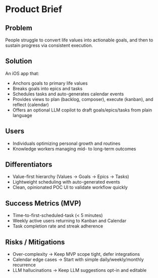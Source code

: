 # Product Brief

## Problem
People struggle to convert life values into actionable goals, and then to sustain progress via consistent execution.

## Solution
An iOS app that:
- Anchors goals to primary life values
- Breaks goals into epics and tasks
- Schedules tasks and auto-generates calendar events
- Provides views to plan (backlog, composer), execute (kanban), and reflect (calendar)
- Offers an optional LLM copilot to draft goals/epics/tasks from plain language

## Users
- Individuals optimizing personal growth and routines
- Knowledge workers managing mid- to long-term outcomes

## Differentiators
- Value-first hierarchy (Values → Goals → Epics → Tasks)
- Lightweight scheduling with auto-generated events
- Clean, opinionated POC UI to validate workflow quickly

## Success Metrics (MVP)
- Time-to-first-scheduled-task (< 5 minutes)
- Weekly active users returning to Kanban and Calendar
- Task completion rate and streak adherence

## Risks / Mitigations
- Over-complexity → Keep MVP scope tight, defer integrations
- Calendar edge cases → Start with simple daily/weekly/monthly recurrence
- LLM hallucinations → Keep LLM suggestions opt-in and editable
